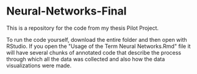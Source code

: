 # Neural-Networks-Final
This is a repository for the code from my thesis Pilot Project.

To run the code yourself, download the entire folder and then open with RStudio. If you open the "Usage of the Term Neural Networks.Rmd" file it will have several chunks of annotated code that describe the process through which all the data was collected and also how the data visualizations were made. 
